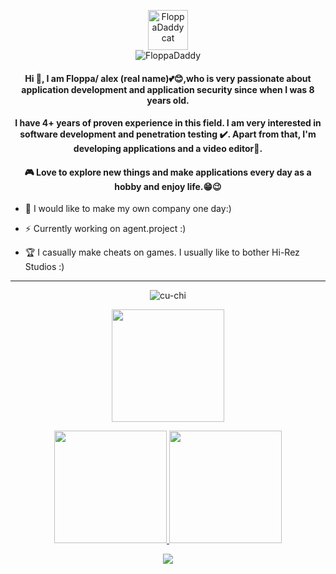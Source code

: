 <p align="center">
  <img src="https://cdn.discordapp.com/avatars/930421193012568074/ce275f1157ff40c2383ab87addb8bec5.png?size=1024" width="64" height="64" alt="FloppaDaddy cat"/><br/>
  <img src="https://komarev.com/ghpvc/?username=FloppaDaddy&label=Profile%20views&color=0e75b6&style=flat" alt="FloppaDaddy" />
</p>

<h4 align="center">Hi 👋, I am Floppa/ alex (real name)💕😊,who is very passionate about application development and application security since when I was 8 years old. </h4>

<h4 align="center">I have 4+ years of proven experience in this field. I am very interested in software development and penetration testing ✔️. Apart from that, I'm developing applications and a video editor📸.</h4>

<h4 align="center">🎮 Love to explore new things and make applications every day as a hobby and enjoy life.😁😉</h4>


- 🎯 I would like to make my own company one day:)

- ⚡ Currently working on agent.project :)

- 🏆 I casually make cheats on games. I usually like to bother Hi-Rez Studios :)

<hr/>

<p align="center"> <img src="https://discord.c99.nl/widget/theme-3/930421193012568074.png" alt="cu-chi" /> </p>
<p align="center"> <img height="180em" src="http://github-readme-streak-stats.herokuapp.com?user=floppadaddy&theme=dark&hide_border=true&dates=DDDADA50&background=DDDDDD10&fire=1FBFDD&ring=1FBFDD&currStreakLabel=1FBFDD&stroke=DDDADA50"/> </p>

<p align="center">
  <a href="https://github.com/floppadaddy">
    <img height="180em" src="https://github-readme-stats-eight-theta.vercel.app/api?username=floppadaddy&show_icons=true&theme=dark&include_all_commits=true&count_private=true&hide_border=true"/>
    <img height="180em" src="https://github-readme-stats-eight-theta.vercel.app/api/top-langs/?username=floppadaddy&layout=compact&langs_count=8&theme=dark&hide_border=true"/>
  </a>
</p>

<p align="center">
  <img src="https://count.getloli.com/get/@floppadaddy?theme=rule34" />
</p>
